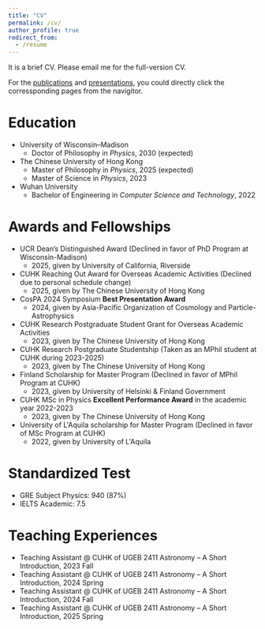 ```yaml
---
title: "CV"
permalink: /cv/
author_profile: true
redirect_from:
  - /resume
---
```


It is a brief CV. Please email me for the full-version CV.

For the [publications](https://rushingfox.github.io/publications/) and [presentations](https://rushingfox.github.io/talks/), you could directly click the corressponding pages from the navigitor.

Education
======
* University of Wisconsin–Madison
  * Doctor of Philosophy in *Physics*, 2030 (expected)
* The Chinese University of Hong Kong
  * Master of Philosophy in *Physics*, 2025 (expected)
  * Master of Science in *Physics*, 2023
* Wuhan University
  * Bachelor of Engineering in *Computer Science and Technology*, 2022

Awards and Fellowships
======
* UCR Dean’s Distinguished Award (Declined in favor of PhD Program at Wisconsin-Madison)
  * 2025, given by University of California, Riverside
* CUHK Reaching Out Award for Overseas Academic Activities (Declined due to personal schedule change)
  * 2025, given by The Chinese University of Hong Kong
* CosPA 2024 Symposium **Best Presentation Award**
  * 2024, given by Asia-Pacific Organization of Cosmology and Particle-Astrophysics
* CUHK Research Postgraduate Student Grant for Overseas Academic Activities
  * 2023, given by The Chinese University of Hong Kong
* CUHK Research Postgraduate Studentship (Taken as an MPhil student at CUHK during 2023-2025)
  * 2023, given by The Chinese University of Hong Kong
* Finland Scholarship for Master Program (Declined in favor of MPhil Program at CUHK)
  * 2023, given by University of Helsinki & Finland Government
* CUHK MSc in Physics **Excellent Performance Award** in the academic year 2022-2023
  * 2023, given by The Chinese University of Hong Kong
* University of L'Aquila scholarship for Master Program (Declined in favor of MSc Program at CUHK)
  * 2022, given by University of L'Aquila

Standardized Test
======
* GRE Subject Physics: 940 (87%)
* IELTS Academic: 7.5

Teaching Experiences
======
* Teaching Assistant @ CUHK of UGEB 2411 Astronomy – A Short Introduction, 2023 Fall
* Teaching Assistant @ CUHK of UGEB 2411 Astronomy – A Short Introduction, 2024 Spring
* Teaching Assistant @ CUHK of UGEB 2411 Astronomy – A Short Introduction, 2024 Fall
* Teaching Assistant @ CUHK of UGEB 2411 Astronomy – A Short Introduction, 2025 Spring